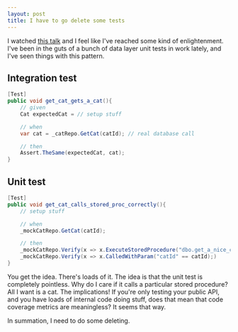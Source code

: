 ```yaml
---
layout: post
title: I have to go delete some tests
---
```


I watched [this talk](https://www.youtube.com/watch?v=EZ05e7EMOLM) and I feel like I've reached some kind of enlightenment. I've been in the guts of a bunch of data layer unit tests in work lately, and I've seen things with this pattern.


## Integration test
```csharp
[Test]
public void get_cat_gets_a_cat(){
    // given
    Cat expectedCat = // setup stuff

    // when
    var cat = _catRepo.GetCat(catId); // real database call

    // then
    Assert.TheSame(expectedCat, cat);
}
```

## Unit test

```csharp
[Test]
public void get_cat_calls_stored_proc_correctly(){
    // setup stuff

    // when
    _mockCatRepo.GetCat(catId);

    // then
    _mockCatRepo.Verify(x => x.ExecuteStoredProcedure("dbo.get_a_nice_cat"));
    _mockCatRepo.Verify(x => x.CalledWithParam("catId" == catId);)
}
```

You get the idea. There's loads of it. The idea is that the unit test is completely pointless. Why do I care if it calls a particular stored procedure? All I want is a cat. The implications! If you're only testing your public API, and you have loads of internal code doing stuff, does that mean that code coverage metrics are meaningless? It seems that way. 

In summation, I need to do some deleting.